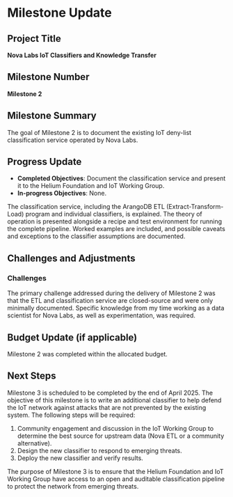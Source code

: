 # Milestone Update

## Project Title
**Nova Labs IoT Classifiers and Knowledge Transfer**

## Milestone Number
**Milestone 2**

## Milestone Summary
The goal of Milestone 2 is to document the existing IoT deny-list classification service operated by Nova Labs.

## Progress Update
- **Completed Objectives**: Document the classification service and present it to the Helium Foundation and IoT Working Group.  
- **In-progress Objectives**: None.

The classification service, including the ArangoDB ETL (Extract-Transform-Load) program and individual classifiers, is explained. The theory of operation is presented alongside a recipe and test environment for running the complete pipeline. Worked examples are included, and possible caveats and exceptions to the classifier assumptions are documented.

## Challenges and Adjustments

### Challenges

The primary challenge addressed during the delivery of Milestone 2 was that the ETL and classification service are closed-source and were only minimally documented. Specific knowledge from my time working as a data scientist for Nova Labs, as well as experimentation, was required.

## Budget Update (if applicable)

Milestone 2 was completed within the allocated budget.

## Next Steps

Milestone 3 is scheduled to be completed by the end of April 2025. The objective of this milestone is to write an additional classifier to help defend the IoT network against attacks that are not prevented by the existing system. The following steps will be required:

1. Community engagement and discussion in the IoT Working Group to determine the best source for upstream data (Nova ETL or a community alternative).  
2. Design the new classifier to respond to emerging threats.  
3. Deploy the new classifier and verify results.

The purpose of Milestone 3 is to ensure that the Helium Foundation and IoT Working Group have access to an open and auditable classification pipeline to protect the network from emerging threats.

